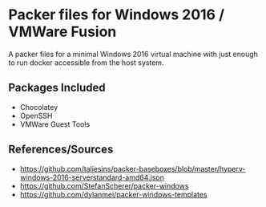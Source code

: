 Packer files for Windows 2016 / VMWare Fusion
=============================================

A packer files for a minimal Windows 2016 virtual machine with just enough to run docker accessible
from the host system.

Packages Included
-----------------

 * Chocolatey
 * OpenSSH
 * VMWare Guest Tools

References/Sources
------------------

* https://github.com/taliesins/packer-baseboxes/blob/master/hyperv-windows-2016-serverstandard-amd64.json
* https://github.com/StefanScherer/packer-windows
* https://github.com/dylanmei/packer-windows-templates